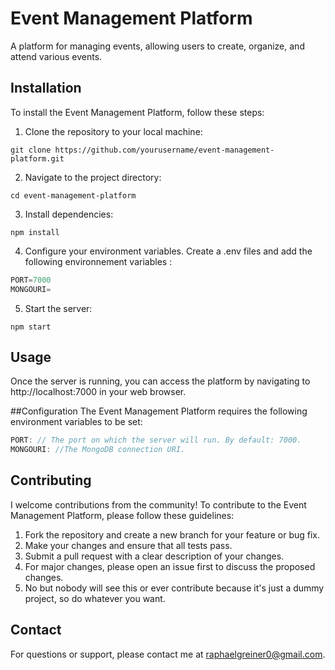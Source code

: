 # Event Management Platform
A platform for managing events, allowing users to create, organize, and attend various events.
## Installation
To install the Event Management Platform, follow these steps:

1. Clone the repository to your local machine:
```shell
git clone https://github.com/yourusername/event-management-platform.git
```

2. Navigate to the project directory:
```shell
cd event-management-platform
```

3. Install dependencies:
```shell
npm install
```

4. Configure your environment variables. Create a .env files and add the following environnement variables :
```js
PORT=7000
MONGOURI=
```

5. Start the server:
```shell
npm start
```
## Usage
Once the server is running, you can access the platform by navigating to http://localhost:7000 in your web browser.

##Configuration
The Event Management Platform requires the following environment variables to be set:
```js
PORT: // The port on which the server will run. By default: 7000.
MONGOURI: //The MongoDB connection URI.
```

## Contributing
I welcome contributions from the community! To contribute to the Event Management Platform, please follow these guidelines:

1. Fork the repository and create a new branch for your feature or bug fix.
2. Make your changes and ensure that all tests pass.
3. Submit a pull request with a clear description of your changes.
4. For major changes, please open an issue first to discuss the proposed changes.
5. No but nobody will see this or ever contribute because it's just a dummy project, so do whatever you want.

## Contact
For questions or support, please contact me at raphaelgreiner0@gmail.com.
